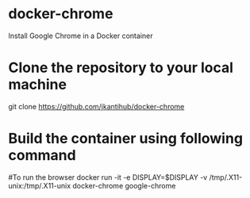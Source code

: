 # docker-chrome
Install Google Chrome in a Docker container

# Clone the repository to your local machine
git clone https://github.com/jkantihub/docker-chrome

# Build the container using following command


#To run the browser
docker run -it  -e DISPLAY=$DISPLAY -v /tmp/.X11-unix:/tmp/.X11-unix docker-chrome google-chrome
